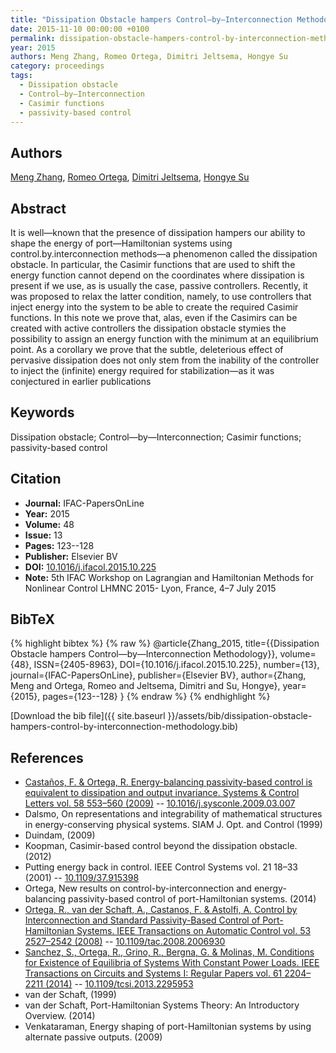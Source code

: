 ```yaml
---
title: "Dissipation Obstacle hampers Control—by—Interconnection Methodology"
date: 2015-11-10 00:00:00 +0100
permalink: dissipation-obstacle-hampers-control-by-interconnection-methodology
year: 2015
authors: Meng Zhang, Romeo Ortega, Dimitri Jeltsema, Hongye Su
category: proceedings
tags:
  - Dissipation obstacle
  - Control—by—Interconnection
  - Casimir functions
  - passivity-based control
---
```

 
## Authors
[Meng Zhang](authors/meng-zhang), [Romeo Ortega](authors/romeo-ortega), [Dimitri Jeltsema](authors/dimitri-jeltsema), [Hongye Su](authors/hongye-su)
 
## Abstract
It is well—known that the presence of dissipation hampers our ability to shape the energy of port—Hamiltonian systems using control.by.interconnection methods—a phenomenon called the dissipation obstacle. In particular, the Casimir functions that are used to shift the energy function cannot depend on the coordinates where dissipation is present if we use, as is usually the case, passive controllers. Recently, it was proposed to relax the latter condition, namely, to use controllers that inject energy into the system to be able to create the required Casimir functions. In this note we prove that, alas, even if the Casimirs can be created with active controllers the dissipation obstacle stymies the possibility to assign an energy function with the minimum at an equilibrium point. As a corollary we prove that the subtle, deleterious effect of pervasive dissipation does not only stem from the inability of the controller to inject the (infinite) energy required for stabilization—as it was conjectured in earlier publications
 
## Keywords
Dissipation obstacle; Control—by—Interconnection; Casimir functions; passivity-based control
 
## Citation
- **Journal:** IFAC-PapersOnLine
- **Year:** 2015
- **Volume:** 48
- **Issue:** 13
- **Pages:** 123--128
- **Publisher:** Elsevier BV
- **DOI:** [10.1016/j.ifacol.2015.10.225](https://doi.org/10.1016/j.ifacol.2015.10.225)
- **Note:** 5th IFAC Workshop on Lagrangian and Hamiltonian Methods for Nonlinear Control LHMNC 2015- Lyon, France, 4–7 July 2015
 
## BibTeX
{% highlight bibtex %}
{% raw %}
@article{Zhang_2015,
  title={{Dissipation Obstacle hampers Control—by—Interconnection Methodology}},
  volume={48},
  ISSN={2405-8963},
  DOI={10.1016/j.ifacol.2015.10.225},
  number={13},
  journal={IFAC-PapersOnLine},
  publisher={Elsevier BV},
  author={Zhang, Meng and Ortega, Romeo and Jeltsema, Dimitri and Su, Hongye},
  year={2015},
  pages={123--128}
}
{% endraw %}
{% endhighlight %}
 
[Download the bib file]({{ site.baseurl }}/assets/bib/dissipation-obstacle-hampers-control-by-interconnection-methodology.bib)
 
## References
- [Castaños, F. & Ortega, R. Energy-balancing passivity-based control is equivalent to dissipation and output invariance. Systems &amp; Control Letters vol. 58 553–560 (2009)](energy-balancing-passivity-based-control-is-equivalent-to-dissipation-and-output-invariance) -- [10.1016/j.sysconle.2009.03.007](https://doi.org/10.1016/j.sysconle.2009.03.007)
- Dalsmo, On representations and integrability of mathematical structures in energy-conserving physical systems. SIAM J. Opt. and Control (1999)
- Duindam, (2009)
- Koopman, Casimir-based control beyond the dissipation obstacle. (2012)
- Putting energy back in control. IEEE Control Systems vol. 21 18–33 (2001) -- [10.1109/37.915398](https://doi.org/10.1109/37.915398)
- Ortega, New results on control-by-interconnection and energy-balancing passivity-based control of port-Hamiltonian systems. (2014)
- [Ortega, R., van der Schaft, A., Castanos, F. & Astolfi, A. Control by Interconnection and Standard Passivity-Based Control of Port-Hamiltonian Systems. IEEE Transactions on Automatic Control vol. 53 2527–2542 (2008)](control-by-interconnection-and-standard-passivity-based-control-of-port-hamiltonian-systems) -- [10.1109/tac.2008.2006930](https://doi.org/10.1109/tac.2008.2006930)
- [Sanchez, S., Ortega, R., Grino, R., Bergna, G. & Molinas, M. Conditions for Existence of Equilibria of Systems With Constant Power Loads. IEEE Transactions on Circuits and Systems I: Regular Papers vol. 61 2204–2211 (2014)](conditions-for-existence-of-equilibria-of-systems-with-constant-power-loads) -- [10.1109/tcsi.2013.2295953](https://doi.org/10.1109/tcsi.2013.2295953)
- van der Schaft, (1999)
- van der Schaft, Port-Hamiltonian Systems Theory: An Introductory Overview. (2014)
- Venkataraman, Energy shaping of port-Hamiltonian systems by using alternate passive outputs. (2009)

